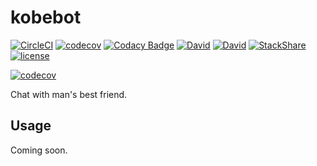 # kobebot

[![CircleCI](https://img.shields.io/circleci/project/suddi/kobebot.svg)](https://circleci.com/gh/suddi/kobebot)
[![codecov](https://codecov.io/gh/suddi/kobebot/branch/master/graph/badge.svg)](https://codecov.io/gh/suddi/kobebot)
[![Codacy Badge](https://api.codacy.com/project/badge/Grade/462b2e476c1641b0ac4ade17a6064a8d)](https://www.codacy.com/app/Suddi/kobebot?utm_source=github.com&amp;utm_medium=referral&amp;utm_content=suddi/kobebot&amp;utm_campaign=Badge_Grade)
[![David](https://img.shields.io/david/suddi/kobebot.svg)](https://david-dm.org/suddi/kobebot)
[![David](https://img.shields.io/david/dev/suddi/kobebot.svg)](https://david-dm.org/suddi/kobebot?type=dev)
[![StackShare](https://img.shields.io/badge/tech-stack-0690fa.svg?style=flat)](https://stackshare.io/suddi/kobebot)
[![license](https://img.shields.io/github/license/suddi/kobebot.svg)](https://github.com/suddi/kobebot/blob/master/LICENSE)

[![codecov](https://codecov.io/gh/suddi/kobebot/branch/master/graphs/commits.svg)](https://codecov.io/gh/suddi/kobebot)

Chat with man's best friend.

## Usage

Coming soon.
